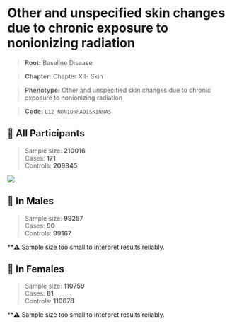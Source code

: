 # Other and unspecified skin changes due to chronic exposure to nonionizing radiation

> **Root:** Baseline Disease  

> **Chapter:** Chapter XII- Skin  

> **Phenotype:** Other and unspecified skin changes due to chronic exposure to nonionizing radiation  

> **Code:** `L12_NONIONRADISKINNAS`

## 🧪 All Participants  
> Sample size: **210016**  
> Cases: **171**  
> Controls: **209845**
<img src="/Disease/Figures/ALL/Incidence/L12_NONIONRADISKINNAS.png"/>
<CsvTable src="/Disease/Data/ALL/Incidence/COX_L12_NONIONRADISKINNAS.csv" label="🔍 View full results" />

## 👨 In Males  
> Sample size: **99257**  
> Cases: **90**  
> Controls: **99167**

**⚠️ Sample size too small to interpret results reliably.


## 👩 In Females  
> Sample size: **110759**  
> Cases: **81**  
> Controls: **110678**

**⚠️ Sample size too small to interpret results reliably.

